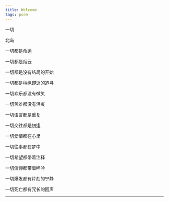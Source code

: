 ```yaml
---
title: Welcome
tags: poem
---
```


一切  


北岛  


一切都是命运

一切都是烟云 

一切都是没有结局的开始 

一切都是稍纵即逝的追寻 

一切欢乐都没有微笑 

一切苦难都没有泪痕 

一切语言都是重复 

一切交往都是初逢 

一切爱情都在心里 

一切往事都在梦中 

一切希望都带着注释 

一切信仰都带着呻吟 

一切爆发都有片刻的宁静 

一切死亡都有冗长的回声 

---

